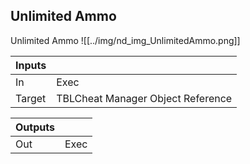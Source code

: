 ## Unlimited Ammo
Unlimited Ammo
![[../img/nd_img_UnlimitedAmmo.png]]

|Inputs||
|--|--|
| In | Exec |
| Target | TBLCheat Manager Object Reference |

|Outputs||
|--|--|
| Out | Exec |
